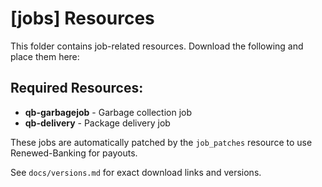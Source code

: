 # [jobs] Resources

This folder contains job-related resources. Download the following and place them here:

## Required Resources:
- **qb-garbagejob** - Garbage collection job
- **qb-delivery** - Package delivery job

These jobs are automatically patched by the `job_patches` resource to use Renewed-Banking for payouts.

See `docs/versions.md` for exact download links and versions.









